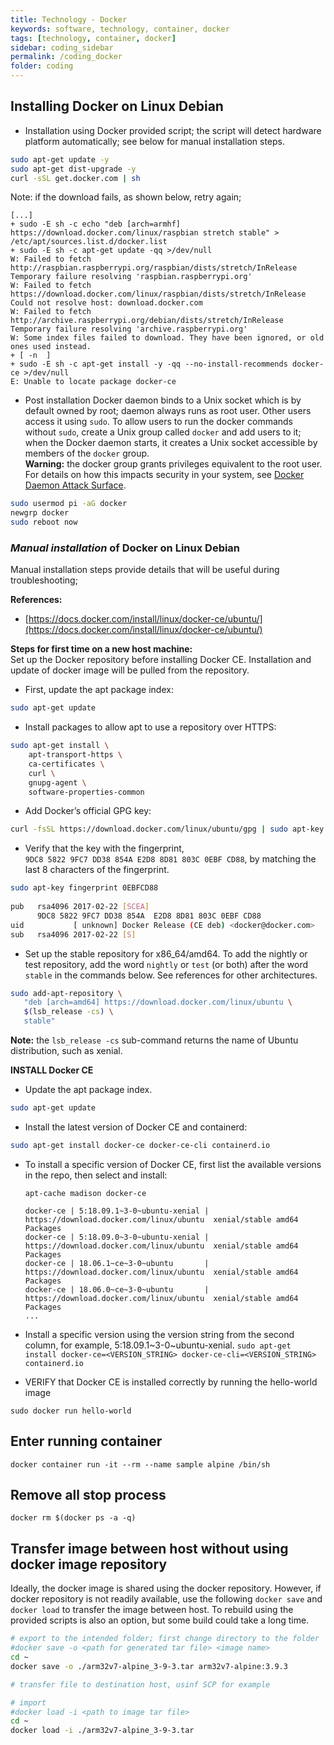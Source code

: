 ```yaml
---
title: Technology - Docker
keywords: software, technology, container, docker
tags: [technology, container, docker]
sidebar: coding_sidebar
permalink: /coding_docker
folder: coding
---
```


## Installing Docker on Linux Debian

- Installation using Docker provided script; the script will detect hardware
  platform automatically; see below for manual installation steps.
```bash
sudo apt-get update -y
sudo apt-get dist-upgrade -y
curl -sSL get.docker.com | sh
```
  Note: if the download fails, as shown below, retry again;
```
[...]
+ sudo -E sh -c echo "deb [arch=armhf] https://download.docker.com/linux/raspbian stretch stable" > /etc/apt/sources.list.d/docker.list
+ sudo -E sh -c apt-get update -qq >/dev/null
W: Failed to fetch http://raspbian.raspberrypi.org/raspbian/dists/stretch/InRelease  Temporary failure resolving 'raspbian.raspberrypi.org'
W: Failed to fetch https://download.docker.com/linux/raspbian/dists/stretch/InRelease  Could not resolve host: download.docker.com
W: Failed to fetch http://archive.raspberrypi.org/debian/dists/stretch/InRelease  Temporary failure resolving 'archive.raspberrypi.org'
W: Some index files failed to download. They have been ignored, or old ones used instead.
+ [ -n  ]
+ sudo -E sh -c apt-get install -y -qq --no-install-recommends docker-ce >/dev/null
E: Unable to locate package docker-ce
```

- Post installation
  Docker daemon binds to a Unix socket which is by default owned by root; 
  daemon always runs as root user. Other users access it using `sudo`.
  To allow users to run the docker commands without `sudo`, create a Unix group
  called `docker` and add users to it; when the Docker daemon starts, it creates 
  a Unix socket accessible by members of the `docker` group.  
  **Warning:** the docker group grants privileges equivalent to the root user. 
  For details on how this impacts security in your system, see 
  [Docker Daemon Attack Surface](https://docs.docker.com/engine/security/security/#docker-daemon-attack-surface).
```bash
sudo usermod pi -aG docker
newgrp docker
sudo reboot now
```

### *Manual installation* of Docker on Linux Debian

Manual installation steps provide details that will be useful during 
troubleshooting;

**References:**  
- [https://docs.docker.com/install/linux/docker-ce/ubuntu/](https://docs.docker.com/install/linux/docker-ce/ubuntu/)


**Steps for first time on a new host machine:**    
Set up the Docker repository before installing Docker CE. 
Installation and update of docker image will be pulled from the repository.

- First, update the apt package index:
```bash
sudo apt-get update
```

- Install packages to allow apt to use a repository over HTTPS:
```bash
sudo apt-get install \
    apt-transport-https \
    ca-certificates \
    curl \
    gnupg-agent \
    software-properties-common
```

- Add Docker’s official GPG key:
```bash
curl -fsSL https://download.docker.com/linux/ubuntu/gpg | sudo apt-key add -
```

- Verify that the key with the fingerprint,  
  `9DC8 5822 9FC7 DD38 854A E2D8 8D81 803C 0EBF CD88`, 
  by matching the last 8 characters of the fingerprint.
```bash
sudo apt-key fingerprint 0EBFCD88
    
pub   rsa4096 2017-02-22 [SCEA]
      9DC8 5822 9FC7 DD38 854A  E2D8 8D81 803C 0EBF CD88
uid           [ unknown] Docker Release (CE deb) <docker@docker.com>
sub   rsa4096 2017-02-22 [S]
```

- Set up the stable repository for x86_64/amd64. 
  To add the nightly or test repository, add the word `nightly` or `test` 
  (or both) after the word `stable` in the commands below. 
  See references for other architectures.
```bash
sudo add-apt-repository \
   "deb [arch=amd64] https://download.docker.com/linux/ubuntu \
   $(lsb_release -cs) \
   stable"
```
  **Note:** the `lsb_release -cs` sub-command returns the name of 
  Ubuntu distribution, such as xenial. 


**INSTALL Docker CE**  

- Update the apt package index.
```bash
sudo apt-get update
```

- Install the latest version of Docker CE and containerd:
```bash
sudo apt-get install docker-ce docker-ce-cli containerd.io
```
  - To install a specific version of Docker CE, first list the available 
    versions in the repo, then select and install:
    ```
    apt-cache madison docker-ce
    
    docker-ce | 5:18.09.1~3-0~ubuntu-xenial | https://download.docker.com/linux/ubuntu  xenial/stable amd64 Packages
    docker-ce | 5:18.09.0~3-0~ubuntu-xenial | https://download.docker.com/linux/ubuntu  xenial/stable amd64 Packages
    docker-ce | 18.06.1~ce~3-0~ubuntu       | https://download.docker.com/linux/ubuntu  xenial/stable amd64 Packages
    docker-ce | 18.06.0~ce~3-0~ubuntu       | https://download.docker.com/linux/ubuntu  xenial/stable amd64 Packages
    ...
    ```
  -  Install a specific version using the version string from the second column,
     for example, 5:18.09.1~3-0~ubuntu-xenial.
    ```
    sudo apt-get install docker-ce=<VERSION_STRING> docker-ce-cli=<VERSION_STRING> containerd.io
    ```

- VERIFY that Docker CE is installed correctly by running the hello-world image
```
sudo docker run hello-world
```


## Enter running container

```
docker container run -it --rm --name sample alpine /bin/sh
```

## Remove all stop process
```
docker rm $(docker ps -a -q)
```


## Transfer image between host without using docker image repository

Ideally, the docker image is shared using the docker repository. However, if
docker repository is not readily available, use the following `docker save` and
`docker load` to transfer the image between host. To rebuild using the provided
scripts is also an option, but some build could take a long time.  

```bash
# export to the intended folder; first change directory to the folder
#docker save -o <path for generated tar file> <image name>
cd ~
docker save -o ./arm32v7-alpine_3-9-3.tar arm32v7-alpine:3.9.3

# transfer file to destination host, usinf SCP for example

# import
#docker load -i <path to image tar file>
cd ~
docker load -i ./arm32v7-alpine_3-9-3.tar
```
